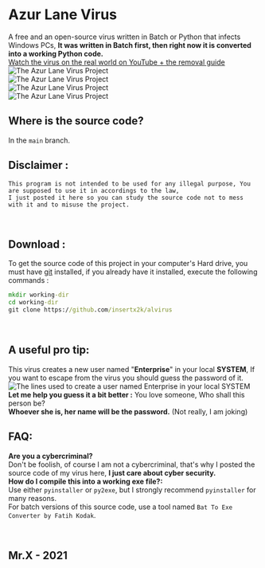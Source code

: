 # Azur Lane Virus
A free and an open-source virus written in Batch or Python that infects Windows PCs, **It was written in Batch first, then right now it is converted into a working Python code.** 
<br/>
[Watch the virus on the real world on YouTube + the removal guide](https://www.youtube.com/watch?v=saKVYkusTFM)
<br/>
![The Azur Lane Virus Project](https://user-images.githubusercontent.com/62176660/118047551-3535ce00-b37b-11eb-9823-05500c919eaa.png)
<br/>
![The Azur Lane Virus Project](https://user-images.githubusercontent.com/62176660/118047711-71692e80-b37b-11eb-9f70-22fd033b0f6d.png)
<br/>
![The Azur Lane Virus Project](https://user-images.githubusercontent.com/62176660/118047763-8b0a7600-b37b-11eb-8d69-47c2ef9eb7c9.png)
<br/>
![The Azur Lane Virus Project](https://user-images.githubusercontent.com/62176660/118048092-108e2600-b37c-11eb-8b97-1e4e93ca36a2.jpg)

## Where is the source code? <br/>
In the `main` branch.
## Disclaimer : <br/>
```
This program is not intended to be used for any illegal purpose, You are supposed to use it in accordings to the law,
I just posted it here so you can study the source code not to mess with it and to misuse the project.
```
<br/>

## Download : <br/>
To get the source code of this project in your computer's Hard drive, you must have [git](https://git-scm.com/) installed, if you already have it installed, execute the following commands : <br/>
```bat
mkdir working-dir
cd working-dir
git clone https://github.com/insertx2k/alvirus
```
<br/>

## A useful pro tip: <br/>
This virus creates a new user named "**Enterprise**" in your local **SYSTEM**, If you want to escape from the virus you should guess the password of it. <br/>
![The lines used to create a user named Enterprise in your local SYSTEM](https://user-images.githubusercontent.com/62176660/118050326-53053200-b37f-11eb-90be-3a5c386c126e.jpg)
<br/>
**Let me help you guess it a bit better :** You love someone, Who shall this person be? <br/>
**Whoever she is, her name will be the password.** (Not really, I am joking)
<br/>

## FAQ: <br/>
**Are you a cybercriminal?** <br/>
Don't be foolish, of course I am not a cybercriminal, that's why I posted the source code of my virus here, **I just care about cyber security.** <br/>
**How do I compile this into a working exe file?:** <br/>
Use either `pyinstaller` or `py2exe`, but I strongly recommend `pyinstaller` for many reasons. <br/>
For batch versions of this source code, use a tool named `Bat To Exe Converter by Fatih Kodak`. <br/>

<br/>

## Mr.X - 2021

